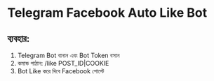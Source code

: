 # Telegram Facebook Auto Like Bot

## ব্যবহার:
1. Telegram Bot বানান এবং Bot Token বসান
2. কমান্ড পাঠান: /like POST_ID|COOKIE
3. Bot Like করে দিবে Facebook পোস্টে
